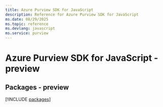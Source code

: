 ```yaml
---
title: Azure Purview SDK for JavaScript
description: Reference for Azure Purview SDK for JavaScript
ms.date: 08/29/2025
ms.topic: reference
ms.devlang: javascript
ms.service: purview
---
```

# Azure Purview SDK for JavaScript - preview
## Packages - preview
[!INCLUDE [packages](purview-index.md)]